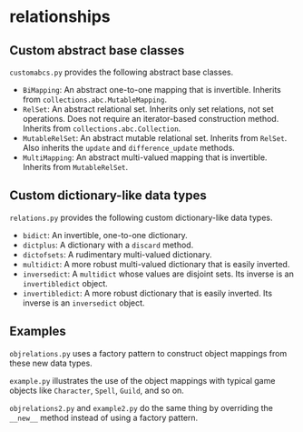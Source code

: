 # relationships

## Custom abstract base classes

`customabcs.py` provides the following abstract base classes.

* `BiMapping`: An abstract one-to-one mapping that is invertible. Inherits from `collections.abc.MutableMapping`.
* `RelSet`: An abstract relational set. Inherits only set relations, not set operations. Does not require an iterator-based construction method. Inherits from `collections.abc.Collection`.
* `MutableRelSet`: An abstract mutable relational set. Inherits from `RelSet`. Also inherits the `update` and `difference_update` methods.
* `MultiMapping`: An abstract multi-valued mapping that is invertible. Inherits from `MutableRelSet`.

## Custom dictionary-like data types

`relations.py` provides the following custom dictionary-like data types.

* `bidict`: An invertible, one-to-one dictionary.
* `dictplus`: A dictionary with a `discard` method.
* `dictofsets`: A rudimentary multi-valued dictionary.
* `multidict`: A more robust multi-valued dictionary that is easily inverted.
* `inversedict`: A `multidict` whose values are disjoint sets. Its inverse is an `invertibledict` object.
* `invertibledict`: A more robust dictionary that is easily inverted. Its inverse is an `inversedict` object.

## Examples

`objrelations.py` uses a factory pattern to construct object mappings from these new data types.

`example.py` illustrates the use of the object mappings with typical game objects like `Character`, `Spell`, `Guild`, and so on.

`objrelations2.py` and `example2.py` do the same thing by overriding the `__new__` method instead of using a factory pattern.
